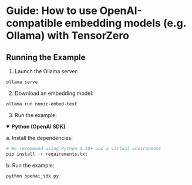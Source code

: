 # Guide: How to use OpenAI-compatible embedding models (e.g. Ollama) with TensorZero

## Running the Example

1. Launch the Ollama server:

```bash
ollama serve
```

2. Download an embedding model:

```bash
ollama run nomic-embed-text
```

3. Run the example:

<details open>
<summary><b>Python (OpenAI SDK)</b></summary>

a. Install the dependencies:

```bash
# We recommend using Python 3.10+ and a virtual environment
pip install -r requirements.txt
```

b. Run the example:

```bash
python openai_sdk.py
```

</details>
